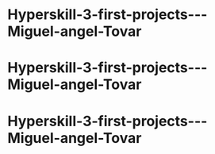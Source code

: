 # Hyperskill-3-first-projects---Miguel-angel-Tovar
# Hyperskill-3-first-projects---Miguel-angel-Tovar
# Hyperskill-3-first-projects---Miguel-angel-Tovar
